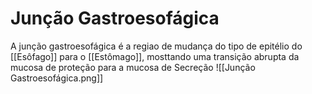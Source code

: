 # Junção Gastroesofágica
A junção gastroesofágica é a regiao de mudança do tipo de epitélio do [[Esôfago]] para o [[Estômago]], mosttando uma transição abrupta da mucosa de proteção para a mucosa de Secreção
![[Junção Gastroesofágica.png]]